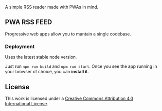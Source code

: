 A simple RSS reader made with PWAs in mind.

## PWA RSS FEED

Progressive web apps allow you to mantain a single codebase.

### Deployment

Uses the latest stable node version.

Just run `npm run build` and `npm run start`.
Once you see the app running in your browser of choice, you can **install it**.

## License

This work is licensed under a [Creative Commons Attribution 4.0 International License](http://creativecommons.org/licenses/by/4.0/).
